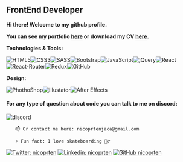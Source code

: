 <h2>FrontEnd Developer</h2>
<p><b>Hi there! Welcome to my github profile.</b></p>
<p><b>You can see my portfolio <a href="https://portfolio-np.vercel.app/" target="_blank">here</a> or download my CV <a href="https://github.com/nicoprten/nicoprten/files/8583211/CV-v4.pdf" target="_blank">here</a>.</b></p>



<p><b>Technologies & Tools:</b></p>

![HTML5](https://img.shields.io/badge/-HTML5-E34F26?style=flat-square&logo=html5&logoColor=white)![CSS3](https://img.shields.io/badge/-CSS3-1572B6?style=flat-square&logo=css3)![SASS](https://img.shields.io/badge/-SASS-1572B6?style=flat-square&logo=sass)![Bootstrap](https://img.shields.io/badge/-Bootstrap-563D7C?style=flat-square&logo=bootstrap)![JavaScript](https://img.shields.io/badge/-JavaScript-black?style=flat-square&logo=javascript)![jQuery](https://img.shields.io/badge/-jQuery-0769AD?style=flat-square&logo=jQuery&logoColor=white)![React](https://img.shields.io/badge/-React-181717?style=flat-square&logo=react)![React-Router](https://img.shields.io/badge/-ReactRouter-181717?style=flat-square&logo=react-router)![Redux](https://img.shields.io/badge/-Redux-181717?style=flat-square&logo=redux&color=blueviolet)![GitHub](https://img.shields.io/badge/-GitHub-181717?style=flat-square&logo=github)

<p><b>Design:</b></p>

![PhothoShop](https://img.shields.io/badge/-PhotoShop-071D34?style=flat-square&logo=Adobe-Photoshop&logoColor=54A7F8)![Illustator](https://img.shields.io/badge/-Illustrator-071D34?style=flat-square&logo=Adobe-Illustrator&logoColor=orange)![After Effects](https://img.shields.io/badge/-AfterEffects-071D34?style=flat-square&logo=Adobe-after-effects&logoColor=purple)

<h4> For any type of question about code you can talk to me on discord: </h4>

![discord](https://dcbadge.vercel.app/api/shield/374380484433674240?theme=discord-inverted)

<div align="left">
  
  <ul>
    
    📫 Or contact me here: nicoprtenjaca@gmail.com
    
    ⚡ Fun fact: I love skateboarding 🏄‍♂️
  </ul>
</div>

[![Twitter: nicoprten](https://img.shields.io/twitter/follow/nikprten?style=social)](https://twitter.com/nikprten)
[![Linkedin: nicoprten](https://img.shields.io/badge/-nicoprten-blue?style=flat-square&logo=Linkedin&logoColor=white&link=https://www.linkedin.com/in/nicoprten/)](https://www.linkedin.com/in/nicoprten/)
[![GitHub nicoprten](https://img.shields.io/github/followers/nicoprten?label=follow&style=social)](https://github.com/nicoprten)  

